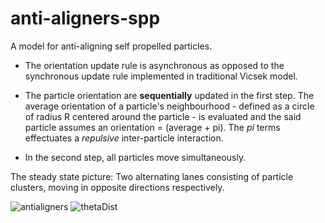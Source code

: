 # anti-aligners-spp
A model for anti-aligning self propelled particles. 
- The orientation update rule is asynchronous as opposed to the synchronous update rule implemented in traditional Vicsek model. 
* The particle orientation are **sequentially** updated in the first step. The average orientation of a particle's neighbourhood - defined as a circle of radius R centered around the particle - is evaluated and the said particle assumes an orientation = (average + pi). The *pi* terms effectuates a *repulsive* inter-particle interaction.
+ In the second step, all particles move simultaneously.

The steady state picture:
  Two alternating lanes consisting of particle clusters, moving in opposite directions respectively.
  

![antialigners](https://user-images.githubusercontent.com/103419553/211529382-aad67015-0c1c-46af-ba1a-b7a62d930ba8.png)
![thetaDist](https://user-images.githubusercontent.com/103419553/211529409-d5d69e85-4f68-4f91-badb-c51089e6561d.png)
